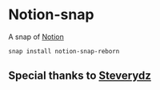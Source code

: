 # Notion-snap

A snap of [Notion](https://notion.so)

```
snap install notion-snap-reborn
```
## Special thanks to [Steverydz](https://github.com/steverydz)
